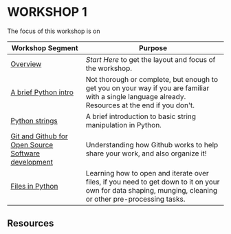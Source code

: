 # WORKSHOP 1

The focus of this workshop is on


| Workshop Segment | Purpose |
|------------------|---------|
| [Overview](ws01a_overview.ipynb) |  _Start Here_ to get the layout and focus of the workshop. |
| [A brief Python intro](ws01b_intro.ipynb) | Not thorough or complete, but enough to get you on your way if you are familiar with a single language already.  Resources at the end if you don't. |
| [Python strings](ws01c_strings.ipynb) | A brief introduction to basic string manipulation in Python. |
| [Git and Github for Open Source Software development](ws01d_github.ipynb) | Understanding how Github works to help share your work, and also organize it! |
| [Files in Python](ws01d_files.ipynb) | Learning how to open and iterate over files, if you need to get down to it on your own for data shaping, munging, cleaning or other pre-processing tasks. |

## Resources

